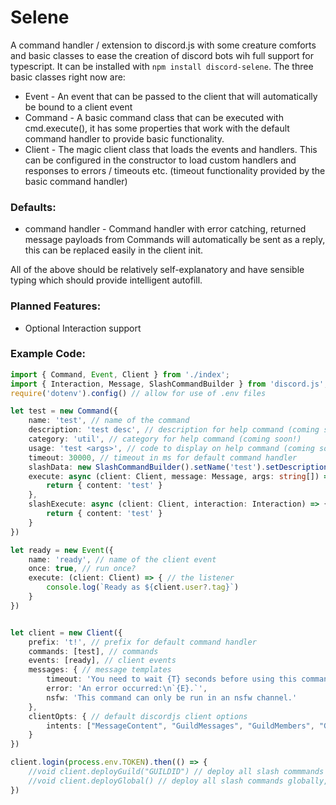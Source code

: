 # Selene
A command handler / extension to discord.js with some creature comforts and basic classes to ease the creation of discord bots wih full support for typescript.
It can be installed with `npm install discord-selene`.
The three basic classes right now are:
* Event - An event that can be passed to the client that will automatically be bound to a client event
* Command - A basic command class that can be executed with cmd.execute(), it has some properties that work with the default command handler to provide basic functionality.
* Client - The magic client class that loads the events and handlers. This can be configured in the constructor to load custom handlers and responses to errors / timeouts etc. (timeout functionality provided by the basic command handler)

### Defaults:
* command handler - Command handler with error catching, returned message payloads from Commands will automatically be sent as a reply, this can be replaced easily in the client init.

All of the above should be relatively self-explanatory and have sensible typing which should provide intelligent autofill.
### Planned Features:
* Optional Interaction support

### Example Code:
```ts
import { Command, Event, Client } from './index';
import { Interaction, Message, SlashCommandBuilder } from 'discord.js';
require('dotenv').config() // allow for use of .env files

let test = new Command({
	name: 'test', // name of the command
	description: 'test desc', // description for help command (coming soon!)
	category: 'util', // category for help command (coming soon!)
	usage: 'test <args>', // code to display on help command (coming soon!)
	timeout: 30000, // timeout in ms for default command handler
	slashData: new SlashCommandBuilder().setName('test').setDescription('test desc'), // optional data, adds slash command
	execute: async (client: Client, message: Message, args: string[]) => { // function to call when command is triggered
		return { content: 'test' }
	},
	slashExecute: async (client: Client, interaction: Interaction) => { // function to call when slash command is triggered
		return { content: 'test' }
	}
})

let ready = new Event({
	name: 'ready', // name of the client event
	once: true, // run once?
	execute: (client: Client) => { // the listener
		console.log(`Ready as ${client.user?.tag}`)
	}
})


let client = new Client({
	prefix: 't!', // prefix for default command handler
	commands: [test], // commands
	events: [ready], // client events
	messages: { // message templates
		timeout: 'You need to wait {T} seconds before using this command again.',
		error: 'An error occurred:\n`{E}.`',
		nsfw: 'This command can only be run in an nsfw channel.'
	},
	clientOpts: { // default discordjs client options
		intents: ["MessageContent", "GuildMessages", "GuildMembers", "Guilds"]
	}
})

client.login(process.env.TOKEN).then(() => {
	//void client.deployGuild("GUILDID") // deploy all slash commmands to a specific guild
    //void client.deployGlobal() // deploy all slash commands globally, may take up to 1 hour to propagate
})

```
